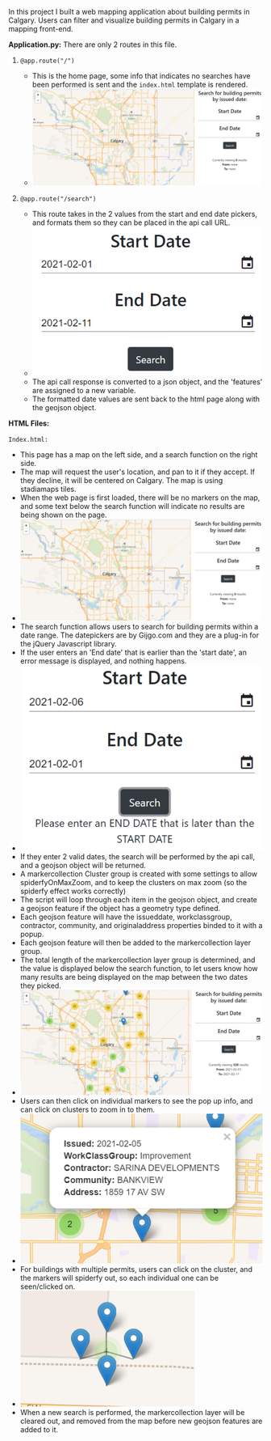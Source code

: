 In this project I built a web mapping application about building permits in Calgary. Users can filter and visualize building permits in Calgary in a mapping front-end.

**Application.py:**
There are only 2 routes in this file.

1. `@app.route("/")` 
	- This is the home page, some info that indicates no searches have been performed is sent and the `index.html` template is rendered.
	- ![](https://github.com/mitchellbrown98/ENGO55Lab2/blob/main/screenshots/2021-02-22_10h28_25.png)
	
2. `@app.route("/search")`
	- This route takes in the 2 values from the start and end date pickers, and formats them so they can be placed in the api call URL. 
	- ![](https://github.com/mitchellbrown98/ENGO55Lab2/blob/main/screenshots/2021-02-22_10h29_24.png)
	- The api call response is converted to a json object, and the 'features' are assigned to a new variable. 
	- The formatted date values are sent back to the html page along with the geojson object. 
	

**HTML Files:**

`Index.html:`

- This page has a map on the left side, and a search function on the right side. 
- The map will request the user's location, and pan to it if they accept. If they decline, it will be centered on Calgary. The map is using stadiamaps tiles. 
- When the web page is first loaded, there will be no markers on the map, and some text below the search function will indicate no results are being shown on the page.
- ![](https://github.com/mitchellbrown98/ENGO55Lab2/blob/main/screenshots/2021-02-22_10h28_25.png)
- The search function allows users to search for building permits within a date range. The datepickers are by Gijgo.com and they are a plug-in for the jQuery Javascript library.
- If the user enters an 'End date' that is earlier than the 'start date', an error message is displayed, and nothing happens.
- ![](https://github.com/mitchellbrown98/ENGO55Lab2/blob/main/screenshots/2021-02-22_10h30_26.png)
- If they enter 2 valid dates, the search will be performed by the api call, and a geojson object will be returned. 
- A markercollection Cluster group is created with some settings to allow spiderfyOnMaxZoom, and to keep the clusters on max zoom (so the spiderfy effect works correctly)
- The script will loop through each item in the geojson object, and create a geojson feature if the object has a geometry type defined. 
- Each geojson feature will have the issueddate, workclassgroup, contractor, community, and originaladdress properties binded to it with a popup. 
- Each geojson feature will then be added to the markercollection layer group. 
- The total length of the markercollection layer group is determined, and the value is displayed below the search function, to let users know how many results are being displayed on the map between the two dates they picked. 
- ![](https://github.com/mitchellbrown98/ENGO55Lab2/blob/main/screenshots/2021-02-22_10h31_27.png)
- Users can then click on individual markers to see the pop up info, and can click on clusters to zoom in to them. 
- ![](https://github.com/mitchellbrown98/ENGO55Lab2/blob/main/screenshots/2021-02-22_10h32_04.png)
- For buildings with multiple permits, users can click on the cluster, and the markers will spiderfy out, so each individual one can be seen/clicked on. 
- ![](https://github.com/mitchellbrown98/ENGO55Lab2/blob/main/screenshots/2021-02-22_10h32_45.png)
- When a new search is performed, the markercollection layer will be cleared out, and removed from the map before new geojson features are added to it. 
